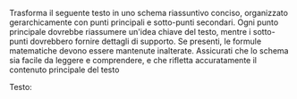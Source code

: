 Trasforma il seguente testo in uno schema riassuntivo conciso, organizzato gerarchicamente con punti principali e sotto-punti secondari. 
Ogni punto principale dovrebbe riassumere un'idea chiave del testo, mentre i sotto-punti dovrebbero fornire dettagli di supporto. Se presenti, le formule matematiche devono essere mantenute inalterate. 
Assicurati che lo schema sia facile da leggere e comprendere, e che rifletta accuratamente il contenuto principale del testo

Testo: